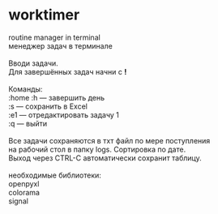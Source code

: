 # worktimer
routine manager in terminal
<br />менеджер задач в терминале
<br />
<br />Вводи задачи.
<br />Для завершённых задач начни с **!**
<br />
<br />Команды:
<br />:home :h — завершить день
<br />:s — сохранить в Excel
<br />:e1 — отредактировать задачу 1
<br />:q — выйти
<br />
<br />Все задачи сохраняются в тхт файл по мере поступления
<br />на рабочий стол в папку logs. Сортировка по дате.
<br />Выход через CTRL-C автоматически сохранит таблицу.
<br />
<br />необходимые библиотеки:
<br />openpyxl
<br />colorama 
<br />signal
<br />
